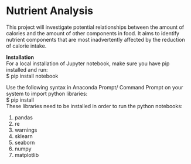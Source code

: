 # Nutrient Analysis

This project will investigate potential relationships between the amount of calories and the amount of other components in food. It aims to identify nutrient components that are most inadvertently affected by the reduction of calorie intake.

**Installation**  
For a local installation of Jupyter notebook, make sure you have pip installed and run:  
$ pip install notebook  

Use the following syntax in Anaconda Prompt/ Command Prompt on your system to import python libraries:  
$ pip install <library name>  
These libraries need to be installed in order to run the python notebooks:
1. pandas
2. re
3. warnings
4. sklearn
5. seaborn
6. numpy
7. matplotlib